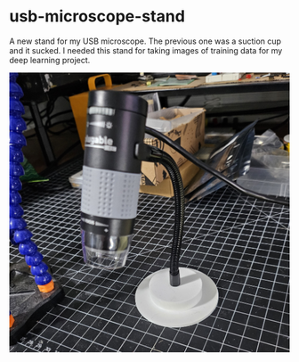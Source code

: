 # usb-microscope-stand

A new stand for my USB microscope. The previous one was a suction cup and it sucked.
I needed this stand for taking images of training data for my deep learning project.

![usb-microscope-stand.jpg](./usb-microscope-stand.jpg)
